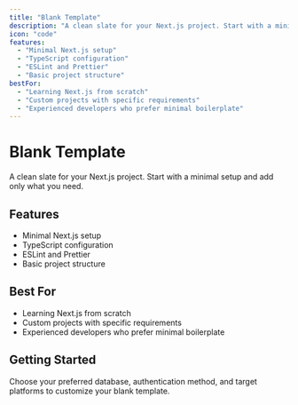 ```yaml
---
title: "Blank Template"
description: "A clean slate for your Next.js project. Start with a minimal setup and add only what you need."
icon: "code"
features:
  - "Minimal Next.js setup"
  - "TypeScript configuration"
  - "ESLint and Prettier"
  - "Basic project structure"
bestFor:
  - "Learning Next.js from scratch"
  - "Custom projects with specific requirements"
  - "Experienced developers who prefer minimal boilerplate"
---
```


# Blank Template

A clean slate for your Next.js project. Start with a minimal setup and add only what you need.

## Features
- Minimal Next.js setup
- TypeScript configuration
- ESLint and Prettier
- Basic project structure

## Best For
- Learning Next.js from scratch
- Custom projects with specific requirements
- Experienced developers who prefer minimal boilerplate

## Getting Started
Choose your preferred database, authentication method, and target platforms to customize your blank template.

